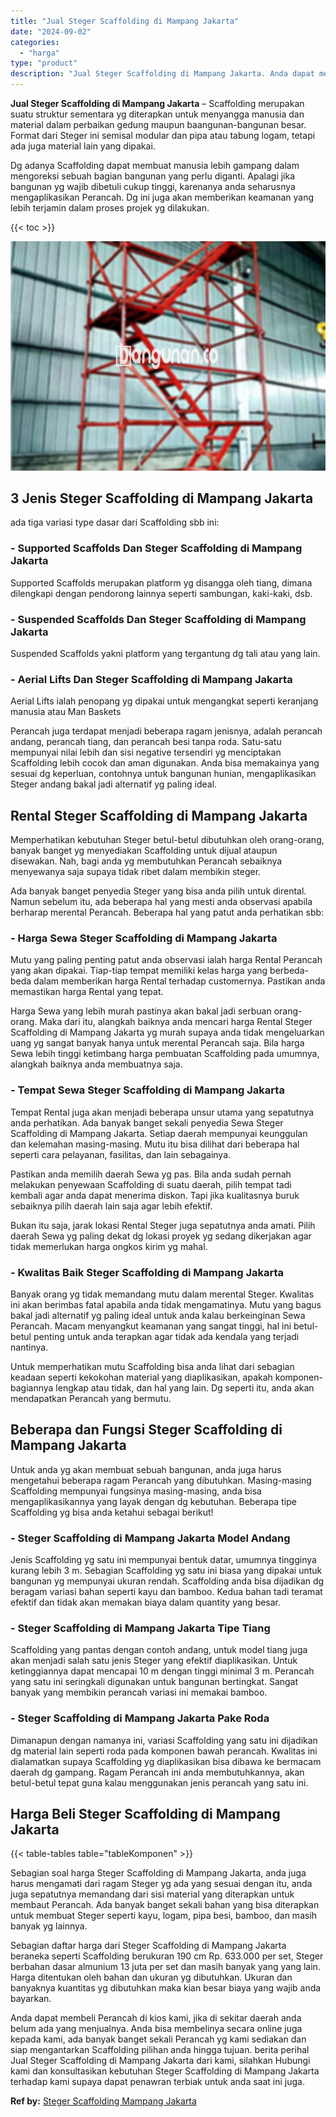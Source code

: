 ```yaml
---
title: "Jual Steger Scaffolding di Mampang Jakarta"
date: "2024-09-02"
categories: 
  - "harga"
type: "product"
description: "Jual Steger Scaffolding di Mampang Jakarta. Anda dapat membeli Perancah di kios kami, jika di sekitar daerah anda belum ada yang menjualnya. Anda bisa membel..."
---
```


**Jual Steger Scaffolding di Mampang Jakarta** – Scaffolding merupakan suatu struktur sementara yg diterapkan untuk menyangga manusia dan material dalam perbaikan gedung maupun baangunan-bangunan besar. Format dari Steger ini semisal modular dan pipa atau tabung logam, tetapi ada juga material lain yang dipakai.

Dg adanya Scaffolding dapat membuat manusia lebih gampang dalam mengoreksi sebuah bagian bangunan yang perlu diganti. Apalagi jika bangunan yg wajib dibetuli cukup tinggi, karenanya anda seharusnya mengaplikasikan Perancah. Dg ini juga akan memberikan keamanan yang lebih terjamin dalam proses projek yg dilakukan.

{{< toc >}}

![Jual Steger Scaffolding di Mampang Jakarta](/images/sewa-scaffolding-steger-24.png)

## 3 Jenis Steger Scaffolding di Mampang Jakarta

ada tiga variasi type dasar dari Scaffolding sbb ini:

### \- Supported Scaffolds Dan Steger Scaffolding di Mampang Jakarta

Supported Scaffolds merupakan platform yg disangga oleh tiang, dimana dilengkapi dengan pendorong lainnya seperti sambungan, kaki-kaki, dsb.

### \- Suspended Scaffolds Dan Steger Scaffolding di Mampang Jakarta

Suspended Scaffolds yakni platform yang tergantung dg tali atau yang lain.

### \- Aerial Lifts Dan Steger Scaffolding di Mampang Jakarta

Aerial Lifts ialah penopang yg dipakai untuk mengangkat seperti keranjang manusia atau Man Baskets

Perancah juga terdapat menjadi beberapa ragam jenisnya, adalah perancah andang, perancah tiang, dan perancah besi tanpa roda. Satu-satu mempunyai nilai lebih dan sisi negative tersendiri yg menciptakan Scaffolding lebih cocok dan aman digunakan. Anda bisa memakainya yang sesuai dg keperluan, contohnya untuk bangunan hunian, mengaplikasikan Steger andang bakal jadi alternatif yg paling ideal.

## Rental Steger Scaffolding di Mampang Jakarta

Memperhatikan kebutuhan Steger betul-betul dibutuhkan oleh orang-orang, banyak banget yg menyediakan Scaffolding untuk dijual ataupun disewakan. Nah, bagi anda yg membutuhkan Perancah sebaiknya menyewanya saja supaya tidak ribet dalam membikin steger.

Ada banyak banget penyedia Steger yang bisa anda pilih untuk dirental. Namun sebelum itu, ada beberapa hal yang mesti anda observasi apabila berharap merental Perancah. Beberapa hal yang patut anda perhatikan sbb:

### \- Harga Sewa Steger Scaffolding di Mampang Jakarta

Mutu yang paling penting patut anda observasi ialah harga Rental Perancah yang akan dipakai. Tiap-tiap tempat memiliki kelas harga yang berbeda-beda dalam memberikan harga Rental terhadap customernya. Pastikan anda memastikan harga Rental yang tepat.

Harga Sewa yang lebih murah pastinya akan bakal jadi serbuan orang-orang. Maka dari itu, alangkah baiknya anda mencari harga Rental Steger Scaffolding di Mampang Jakarta yg murah supaya anda tidak mengeluarkan uang yg sangat banyak hanya untuk merental Perancah saja. Bila harga Sewa lebih tinggi ketimbang harga pembuatan Scaffolding pada umumnya, alangkah baiknya anda membuatnya saja.

### \- Tempat Sewa Steger Scaffolding di Mampang Jakarta

Tempat Rental juga akan menjadi beberapa unsur utama yang sepatutnya anda perhatikan. Ada banyak banget sekali penyedia Sewa Steger Scaffolding di Mampang Jakarta. Setiap daerah mempunyai keunggulan dan kelemahan masing-masing. Mutu itu bisa dilihat dari beberapa hal seperti cara pelayanan, fasilitas, dan lain sebagainya.

Pastikan anda memilih daerah Sewa yg pas. Bila anda sudah pernah melakukan penyewaan Scaffolding di suatu daerah, pilih tempat tadi kembali agar anda dapat menerima diskon. Tapi jika kualitasnya buruk sebaiknya pilih daerah lain saja agar lebih efektif.

Bukan itu saja, jarak lokasi Rental Steger juga sepatutnya anda amati. Pilih daerah Sewa yg paling dekat dg lokasi proyek yg sedang dikerjakan agar tidak memerlukan harga ongkos kirim yg mahal.

### \- Kwalitas Baik Steger Scaffolding di Mampang Jakarta

Banyak orang yg tidak memandang mutu dalam merental Steger. Kwalitas ini akan berimbas fatal apabila anda tidak mengamatinya. Mutu yang bagus bakal jadi alternatif yg paling ideal untuk anda kalau berkeinginan Sewa Perancah. Macam menyangkut keamanan yang sangat tinggi, hal ini betul-betul penting untuk anda terapkan agar tidak ada kendala yang terjadi nantinya.

Untuk memperhatikan mutu Scaffolding bisa anda lihat dari sebagian keadaan seperti kekokohan material yang diaplikasikan, apakah komponen-bagiannya lengkap atau tidak, dan hal yang lain. Dg seperti itu, anda akan mendapatkan Perancah yang bermutu.

## Beberapa dan Fungsi Steger Scaffolding di Mampang Jakarta

Untuk anda yg akan membuat sebuah bangunan, anda juga harus mengetahui beberapa ragam Perancah yang dibutuhkan. Masing-masing Scaffolding mempunyai fungsinya masing-masing, anda bisa mengaplikasikannya yang layak dengan dg kebutuhan. Beberapa tipe Scaffolding yg bisa anda ketahui sebagai berikut!

### \- Steger Scaffolding di Mampang Jakarta Model Andang

Jenis Scaffolding yg satu ini mempunyai bentuk datar, umumnya tingginya kurang lebih 3 m. Sebagian Scaffolding yg satu ini biasa yang dipakai untuk bangunan yg mempunyai ukuran rendah. Scaffolding anda bisa dijadikan dg beragam variasi bahan seperti kayu dan bamboo. Kedua bahan tadi teramat efektif dan tidak akan memakan biaya dalam quantity yang besar.

### \- Steger Scaffolding di Mampang Jakarta Tipe Tiang

Scaffolding yang pantas dengan contoh andang, untuk model tiang juga akan menjadi salah satu jenis Steger yang efektif diaplikasikan. Untuk ketinggiannya dapat mencapai 10 m dengan tinggi minimal 3 m. Perancah yang satu ini seringkali digunakan untuk bangunan bertingkat. Sangat banyak yang membikin perancah variasi ini memakai bamboo.

### \- Steger Scaffolding di Mampang Jakarta Pake Roda

Dimanapun dengan namanya ini, variasi Scaffolding yang satu ini dijadikan dg material lain seperti roda pada komponen bawah perancah. Kwalitas ini dialamatkan supaya Scaffolding yg diaplikasikan bisa dibawa ke bermacam daerah dg gampang. Ragam Perancah ini anda membutuhkannya, akan betul-betul tepat guna kalau menggunakan jenis perancah yang satu ini.

## Harga Beli Steger Scaffolding di Mampang Jakarta

{{< table-tables table="tableKomponen" >}}

Sebagian soal harga Steger Scaffolding di Mampang Jakarta, anda juga harus mengamati dari ragam Steger yg ada yang sesuai dengan itu, anda juga sepatutnya memandang dari sisi material yang diterapkan untuk membaut Perancah. Ada banyak banget sekali bahan yang bisa diterapkan untuk membuat Steger seperti kayu, logam, pipa besi, bamboo, dan masih banyak yg lainnya.

Sebagian daftar harga dari Steger Scaffolding di Mampang Jakarta beraneka seperti Scaffolding berukuran 190 cm Rp. 633.000 per set, Steger berbahan dasar almunium 13 juta per set dan masih banyak yang yang lain. Harga ditentukan oleh bahan dan ukuran yg dibutuhkan. Ukuran dan banyaknya kuantitas yg dibutuhkan maka kian besar biaya yang wajib anda bayarkan.

Anda dapat membeli Perancah di kios kami, jika di sekitar daerah anda belum ada yang menjualnya. Anda bisa membelinya secara online juga kepada kami, ada banyak banget sekali Perancah yg kami sediakan dan siap mengantarkan Scaffolding pilihan anda hingga tujuan. berita perihal Jual Steger Scaffolding di Mampang Jakarta dari kami, silahkan Hubungi kami dan konsultasikan kebutuhan Steger Scaffolding di Mampang Jakarta terhadap kami supaya dapat penawran terbiak untuk anda saat ini juga.

**Ref by:** [Steger Scaffolding Mampang Jakarta](https://id.wikipedia.org/wiki/Steger)
